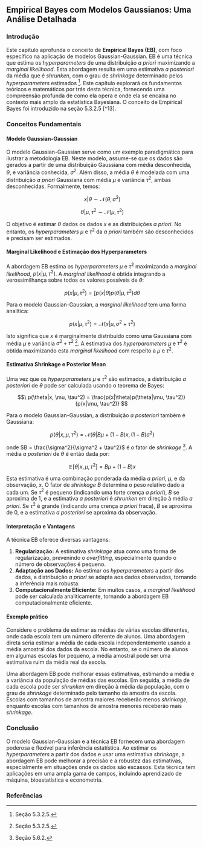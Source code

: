 ## Empirical Bayes com Modelos Gaussianos: Uma Análise Detalhada

### Introdução
Este capítulo aprofunda o conceito de **Empirical Bayes (EB)**, com foco específico na aplicação de modelos Gaussian-Gaussian. EB é uma técnica que estima os *hyperparameters* de uma distribuição *a priori* maximizando a *marginal likelihood*. Esta abordagem resulta em uma estimativa *a posteriori* da média que é *shrunken*, com o grau de *shrinkage* determinado pelos *hyperparameters* estimados [^5]. Este capítulo explorará os fundamentos teóricos e matemáticos por trás desta técnica, fornecendo uma compreensão profunda de como ela opera e onde ela se encaixa no contexto mais amplo da estatística Bayesiana. O conceito de Empirical Bayes foi introduzido na seção 5.3.2.5 [^13].

### Conceitos Fundamentais

#### Modelo Gaussian-Gaussian
O modelo Gaussian-Gaussian serve como um exemplo paradigmático para ilustrar a metodologia EB. Neste modelo, assume-se que os dados são gerados a partir de uma distribuição Gaussiana com média desconhecida, $\theta$, e variância conhecida, $\sigma^2$. Além disso, a média $\theta$ é modelada com uma distribuição *a priori* Gaussiana com média $\mu$ e variância $\tau^2$, ambas desconhecidas. Formalmente, temos:

$$\
x | \theta \sim \mathcal{N}(\theta, \sigma^2)
$$

$$\
\theta | \mu, \tau^2 \sim \mathcal{N}(\mu, \tau^2)
$$

O objetivo é estimar $\theta$ dados os dados $x$ e as distribuições *a priori*. No entanto, os *hyperparameters* $\mu$ e $\tau^2$ da *a priori* também são desconhecidos e precisam ser estimados.

#### Marginal Likelihood e Estimação dos Hyperparameters

A abordagem EB estima os *hyperparameters* $\mu$ e $\tau^2$ maximizando a *marginal likelihood*, $p(x|\mu, \tau^2)$. A *marginal likelihood* é obtida integrando a verossimilhança sobre todos os valores possíveis de $\theta$:

$$\
p(x|\mu, \tau^2) = \int p(x|\theta)p(\theta|\mu, \tau^2) d\theta
$$

Para o modelo Gaussian-Gaussian, a *marginal likelihood* tem uma forma analítica:

$$\
p(x|\mu, \tau^2) = \mathcal{N}(x|\mu, \sigma^2 + \tau^2)
$$

Isto significa que $x$ é marginalmente distribuído como uma Gaussiana com média $\mu$ e variância $\sigma^2 + \tau^2$ [^5].  A estimativa dos *hyperparameters* $\mu$ e $\tau^2$ é obtida maximizando esta *marginal likelihood* com respeito a $\mu$ e $\tau^2$.

#### Estimativa Shrinkage e Posterior Mean

Uma vez que os *hyperparameters* $\mu$ e $\tau^2$ são estimados, a distribuição *a posteriori* de $\theta$ pode ser calculada usando o teorema de Bayes:

$$\
p(\theta|x, \mu, \tau^2) = \frac{p(x|\theta)p(\theta|\mu, \tau^2)}{p(x|\mu, \tau^2)}
$$

Para o modelo Gaussian-Gaussian, a distribuição *a posteriori* também é Gaussiana:

$$\
p(\theta|x, \mu, \tau^2) = \mathcal{N}(\theta|B\mu + (1-B)x, (1-B)\sigma^2)
$$

onde $B = \frac{\sigma^2}{\sigma^2 + \tau^2}$ é o fator de *shrinkage* [^26].  A média *a posteriori* de $\theta$ é então dada por:

$$\
\mathbb{E}[\theta|x, \mu, \tau^2] = B\mu + (1-B)x
$$

Esta estimativa é uma combinação ponderada da média *a priori*, $\mu$, e da observação, $x$. O fator de *shrinkage* $B$ determina o peso relativo dado a cada um. Se $\tau^2$ é pequeno (indicando uma forte crença *a priori*), $B$ se aproxima de 1, e a estimativa *a posteriori* é *shrunken* em direção à média *a priori*. Se $\tau^2$ é grande (indicando uma crença *a priori* fraca), $B$ se aproxima de 0, e a estimativa *a posteriori* se aproxima da observação.

#### Interpretação e Vantagens
A técnica EB oferece diversas vantagens:

1.  **Regularização:** A estimativa *shrinkage* atua como uma forma de regularização, prevenindo o *overfitting*, especialmente quando o número de observações é pequeno.
2.  **Adaptação aos Dados:** Ao estimar os *hyperparameters* a partir dos dados, a distribuição *a priori* se adapta aos dados observados, tornando a inferência mais robusta.
3.  **Computacionalmente Eficiente:** Em muitos casos, a *marginal likelihood* pode ser calculada analiticamente, tornando a abordagem EB computacionalmente eficiente.

#### Exemplo prático

Considere o problema de estimar as médias de várias escolas diferentes, onde cada escola tem um número diferente de alunos. Uma abordagem direta seria estimar a média de cada escola independentemente usando a média amostral dos dados da escola. No entanto, se o número de alunos em algumas escolas for pequeno, a média amostral pode ser uma estimativa ruim da média real da escola.

Uma abordagem EB pode melhorar essas estimativas, estimando a média e a variância da população de médias das escolas. Em seguida, a média de cada escola pode ser *shrunken* em direção à média da população, com o grau de *shrinkage* determinado pelo tamanho da amostra da escola. Escolas com tamanhos de amostra maiores receberão menos *shrinkage*, enquanto escolas com tamanhos de amostra menores receberão mais *shrinkage*.

### Conclusão

O modelo Gaussian-Gaussian e a técnica EB fornecem uma abordagem poderosa e flexível para inferência estatística. Ao estimar os *hyperparameters* a partir dos dados e usar uma estimativa *shrinkage*, a abordagem EB pode melhorar a precisão e a robustez das estimativas, especialmente em situações onde os dados são escassos. Esta técnica tem aplicações em uma ampla gama de campos, incluindo aprendizado de máquina, bioestatística e econometria.

### Referências

[^5]: Seção 5.3.2.5.
[^26]: Seção 5.6.2.
<!-- END -->